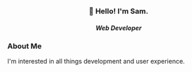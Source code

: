 <h3 align="center">👋 Hello! I'm Sam.</h3>
<h5 align="center">Web Developer</h5>

### About Me

I'm interested in all things development and user experience.
